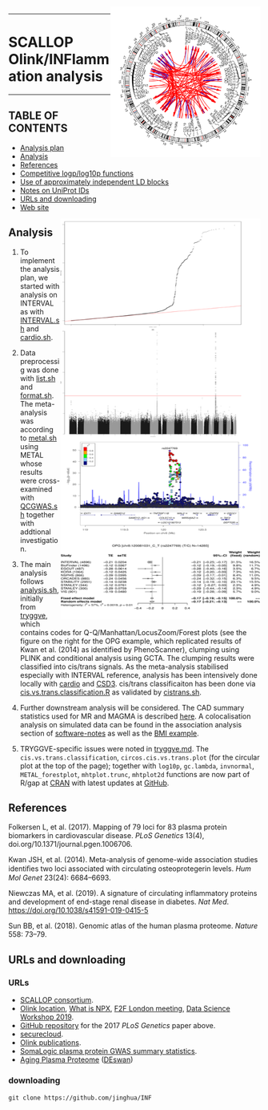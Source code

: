 <img src="doc/INF1.circlize.png" width="300" height="300" align="right">

---

# SCALLOP Olink/INFlammation analysis

---

## TABLE OF CONTENTS

* [Analysis plan](SCALLOP_INF1_analysis_plan.md)
* [Analysis](https://github.com/jinghuazhao/INF#analysis)
* [References](https://github.com/jinghuazhao/INF#references)
* [Competitive logp/log10p functions](doc/logplog10p.md)
* [Use of approximately independent LD blocks](doc/aild.md)
* [Notes on UniProt IDs](doc/uniprot.md)
* [URLs and downloading](https://github.com/jinghuazhao/INF#urls-and-downloading)
* [Web site](https://jinghuazhao.github.io/INF/)

<img src="doc/OPG-qmlf.png" width="400" height="800" align="right">

## Analysis

1. To implement the analysis plan, we started with analysis on INTERVAL as with [INTERVAL.sh](tryggve/INTERVAL.sh) and [cardio.sh](cardio/cardio.sh).

2. Data preprocessig was done with [list.sh](tryggve/list.sh) and [format.sh](tryggve/format.sh). The meta-analysis was according to [metal.sh](tryggve/metal.sh) using METAL whose results were cross-examined with [QCGWAS.sh](tryggve/QCGWAS.sh) together with addtional investigation.

3. The main analysis follows [analysis.sh](tryggve/analysis.sh), initially from [tryggve](tryggve), which contains codes for Q-Q/Manhattan/LocusZoom/Forest plots (see the figure on the right for the OPG example, which replicated results of Kwan et al. (2014) as identified by PhenoScanner), clumping using PLINK and conditional analysis using GCTA. The clumping results were classified into cis/trans signals. As the meta-analysis stabilised especially with INTERVAL reference, analysis has been intensively done locally with [cardio](cardio) and [CSD3](csd3). cis/trans classificaiton has been done via [cis.vs.trans.classification.R](cardio/cis.vs.trans.classification.R) as validated by [cistrans.sh](cardio/cistrans.sh).

4. Further downstream analysis will be considered. The CAD summary statistics used for MR and MAGMA is described [here](https://jinghuazhao.github.io/Omics-analysis/CAD/).
A colocalisation analysis on simulated data can be found in the association analysis section of [software-notes](https://jinghuazhao.github.io/software-notes/)
as well as the [BMI example](https://jinghuazhao.github.io/Omics-analysis/BMI/).

5. TRYGGVE-specific issues were noted in [tryggve.md](tryggve.md). The `cis.vs.trans.classification`, `circos.cis.vs.trans.plot` (for the circular plot at the top of the page); together with `log10p`, `gc.lambda`, `invnormal`, `METAL_forestplot`, `mhtplot.trunc`, `mhtplot2d` functions are now part of R/gap at [CRAN](https://CRAN.R-project.org/package=gap) with latest updates at [GitHub](https://github.com/jinghuazhao/R/tree/master/gap).

## References

Folkersen L, et al. (2017). Mapping of 79 loci for 83 plasma protein biomarkers in cardiovascular disease. *PLoS Genetics* 13(4), doi.org/10.1371/journal.pgen.1006706.

Kwan JSH, et al. (2014). Meta-analysis of genome-wide association studies identiﬁes two loci associated with circulating osteoprotegerin levels. *Hum Mol Genet* 23(24): 6684–6693.

Niewczas MA, et al. (2019). A signature of circulating inflammatory proteins and development of end-stage renal disease in diabetes. *Nat Med*. https://doi.org/10.1038/s41591-019-0415-5

Sun BB, et al. (2018). Genomic atlas of the human plasma proteome. *Nature* 558: 73–79.

## URLs and downloading

### URLs

* [SCALLOP consortium](http://www.scallop-consortium.com/).
* [Olink location](https://www.olink.com/scallop/), [What is NPX](https://www.olink.com/question/what-is-npx/), [F2F London meeting](https://www.olink.com/scallop-f2f-2019/), [Data Science Workshop 2019](https://www.olink.com/data-science-workshop-2019/).
* [GitHub repository](https://github.com/lassefolkersen/scallop) for the 2017 *PLoS Genetics* paper above.
* [securecloud](https://secureremote.dtu.dk/vpn/index.html).
* [Olink publications](https://www.olink.com/data-you-can-trust/publications/).
* [SomaLogic plasma protein GWAS summary statistics](http://www.phpc.cam.ac.uk/ceu/proteins).
* [Aging Plasma Proteome](https://twc-stanford.shinyapps.io/aging_plasma_proteome/) ([DEswan](https://github.com/lehallib/DEswan))

### downloading

``` {.bash}
git clone https://github.com/jinghua/INF
```
